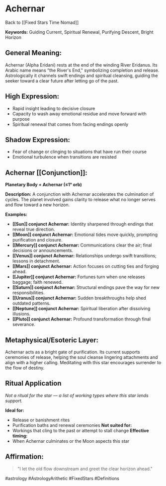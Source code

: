 # Achernar

Back to [[Fixed Stars Time Nomad]]

**Keywords:** Guiding Current, Spiritual Renewal, Purifying Descent, Bright Horizon

## General Meaning:
Achernar (Alpha Eridani) rests at the end of the winding River Eridanus. Its Arabic name means "the River's End," symbolizing completion and release. Astrologically it channels swift endings and spiritual cleansing, guiding the seeker toward a clear future after letting go of the past.

## High Expression:
- Rapid insight leading to decisive closure
- Capacity to wash away emotional residue and move forward with purpose
- Spiritual renewal that comes from facing endings openly

## Shadow Expression:
- Fear of change or clinging to situations that have run their course
- Emotional turbulence when transitions are resisted

## Achernar [[Conjunction]]:

**Planetary Body + Achernar (≤1° orb)**

**Description:**
A conjunction with Achernar accelerates the culmination of cycles. The planet involved gains clarity to release what no longer serves and flow toward a new horizon.

**Examples:**
- **[[Sun]] conjunct Achernar:** Identity sharpened through endings that reveal true direction.
- **[[Moon]] conjunct Achernar:** Emotional tides move quickly, prompting purification and closure.
- **[[Mercury]] conjunct Achernar:** Communications clear the air; final decisions or announcements.
- **[[Venus]] conjunct Achernar:** Relationships undergo swift transitions; lessons in detachment.
- **[[Mars]] conjunct Achernar:** Action focuses on cutting ties and forging ahead.
- **[[Jupiter]] conjunct Achernar:** Fortunes turn when one releases baggage; faith renewed.
- **[[Saturn]] conjunct Achernar:** Structural endings pave the way for new responsibilities.
- **[[Uranus]] conjunct Achernar:** Sudden breakthroughs help shed outdated patterns.
- **[[Neptune]] conjunct Achernar:** Spiritual liberation after dissolving illusions.
- **[[Pluto]] conjunct Achernar:** Profound transformation through final severance.

## Metaphysical/Esoteric Layer:
Achernar acts as a bright gate of purification. Its current supports ceremonies of release, helping the soul cleanse lingering attachments and align with a higher calling. Meditating with this star encourages surrender to the flow of destiny.

## Ritual Application
*Not a ritual for the star — a list of working types where this star lends support.*

**Ideal for:**
- Release or banishment rites
- Purification baths and renewal ceremonies
**Not suited for:**
- Workings that cling to the past or attempt to stall change
**Effective timing:**
- When Achernar culminates or the Moon aspects this star

## Affirmation:

> "I let the old flow downstream and greet the clear horizon ahead."

#astrology #AstrologyArithetic #FixedStars #Definitions

